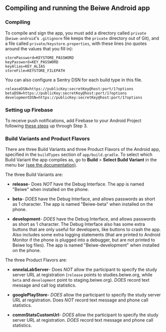 ## Compiling and running the Beiwe Android app

### Compiling
To compile and sign the app, you must add a directory called `private` (`beiwe-android`'s `.gitignore` file keeps the `private` directory out of Git), and a file called `private/keystore.properties`, with these lines (no quotes around the values that you fill in):
```
storePassword=KEYSTORE_PASSWORD
keyPassword=KEY_PASSWORD
keyAlias=KEY_ALIAS
storeFile=KEYSTORE_FILEPATH
```

You can also configure a Sentry DSN for each build type in this file.
```
releaseDSN=https://publicKey:secretKey@host:port/1?options
betaDSN=https://publicKey:secretKey@host:port/1?options
developmentDSN=https://publicKey:secretKey@host:port/1?options
```

### Setting up Firebase
To receive push notifications, add Firebase to your Android Project following [these steps](https://firebase.google.com/docs/android/setup) up through Step 3. 


### Build Variants and Product Flavors
There are three Build Variants and three Product Flavors of the Android app, specified in the `buildTypes` section of `app/build.gradle`.  To select which Build Variant the app compiles as, go to **Build** > **Select Build Variant** in the menu bar [(see the documentation)](https://developer.android.com/studio/run/index.html#changing-variant).

The three Build Variants are:

* **release**- Does *NOT* have the Debug Interface.  The app is named "Beiwe" when installed on the phone.

* **beta**- *DOES* have the Debug Interface, and allows passwords as short as 1 character.  The app is named "Beiwe-beta" when installed on the phone.

* **development**- *DOES* have the Debug Interface, and allows passwords as short as 1 character.  The Debug Interface also has some extra buttons that are only useful for developers, like buttons to crash the app.  Also includes some extra logging statements (that are printed to Android Monitor if the phone is plugged into a debugger, but are not printed to Beiwe log files).  The app is named "Beiwe-development" when installed on the phone.

The three Product Flavors are:

* **onnelaLabServer**- Does *NOT* allow the participant to specify the study server URL at registration (`release` points to studies.beiwe.org, while `beta` and `development` point to staging.beiwe.org).  *DOES* record text message and call log statistics.

* **googlePlayStore**- *DOES* allow the participant to specify the study server URL at registration.  Does *NOT* record text message and phone call statistics.

* **commStatsCustomUrl**- *DOES* allow the participant to specify the study server URL at registration.  *DOES* record text message and phone call statistics.
